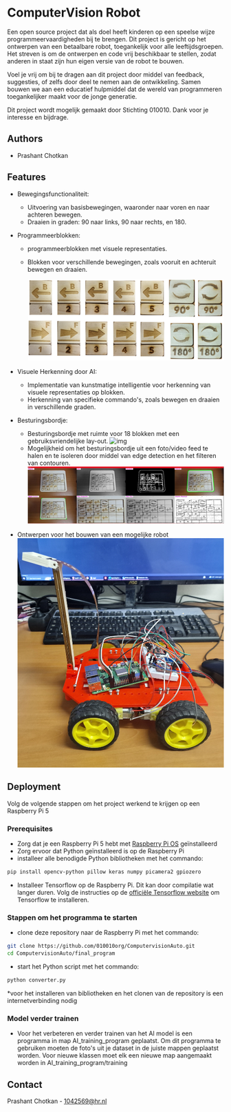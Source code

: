
# ComputerVision Robot

Een open source project dat als doel heeft kinderen op een speelse wijze programmeervaardigheden bij te brengen. Dit project is gericht op het ontwerpen van een betaalbare robot, toegankelijk voor alle leeftijdsgroepen. Het streven is om de ontwerpen en code vrij beschikbaar te stellen, zodat anderen in staat zijn hun eigen versie van de robot te bouwen.

Voel je vrij om bij te dragen aan dit project door middel van feedback, suggesties, of zelfs door deel te nemen aan de ontwikkeling. Samen bouwen we aan een educatief hulpmiddel dat de wereld van programmeren toegankelijker maakt voor de jonge generatie.

Dit project wordt mogelijk gemaakt door Stichting 010010.
Dank voor je interesse en bijdrage. 


## Authors

- Prashant Chotkan


## Features

- Bewegingsfunctionaliteit:
    - Uitvoering van basisbewegingen, waaronder naar voren en naar achteren bewegen.
    - Draaien in graden: 90 naar links, 90 naar rechts, en 180.

- Programmeerblokken:
    - programmeerblokken met visuele representaties.
    - Blokken voor verschillende bewegingen, zoals vooruit en achteruit bewegen en draaien.

        ![img](https://raw.githubusercontent.com/010010org/ComputervisionAuto/main/blocks.png)

- Visuele Herkenning door AI:
    - Implementatie van kunstmatige intelligentie voor herkenning van visuele representaties op blokken.
    - Herkenning van specifieke commando's, zoals bewegen en draaien in verschillende graden.

- Besturingsbordje:
    - Besturingsbordje met ruimte voor 18 blokken met een gebruiksvriendelijke lay-out.
    ![img](https://raw.githubusercontent.com/010010org/ComputervisionAuto/main/besturingsbordje.png)
    - Mogelijkheid om het besturingsbordje uit een foto/video feed te halen en te isoleren door middel van edge detection en het filteren van contouren.
    ![img](https://raw.githubusercontent.com/010010org/ComputervisionAuto/main/edge_detection.png)

- Ontwerpen voor het bouwen van een mogelijke robot
![img](https://raw.githubusercontent.com/010010org/ComputervisionAuto/main/robot.jpg)
## Deployment
Volg de volgende stappen om het project werkend te krijgen op een Raspberry Pi 5

### Prerequisites
 - Zorg dat je een Raspberry Pi 5 hebt met [Raspberry Pi OS](https://www.raspberrypi.com/software/) geïnstalleerd
 - Zorg ervoor dat Python geïnstalleerd is op de Raspberry Pi
 - installeer alle benodigde Python bibliotheken met het commando:
```bash
pip install opencv-python pillow keras numpy picamera2 gpiozero
```
 - Installeer Tensorflow op de Raspberry Pi. Dit kan door compilatie wat langer duren. Volg de instructies op de [officiële Tensorflow website](https://www.tensorflow.org/install) om Tensorflow te installeren.

### Stappen om het programma te starten
 - clone deze repository naar de Raspberry Pi met het commando:
```bash
git clone https://github.com/010010org/ComputervisionAuto.git
cd ComputervisionAuto/final_program
```
 - start het Python script met het commando:
```bash
python converter.py
```

*voor het installeren van bibliotheken en het clonen van de repository is een internetverbinding nodig

### Model verder trainen
 - Voor het verbeteren en verder trainen van het AI model is een programma in map AI_training_program geplaatst. Om dit programma te gebruiken moeten de foto's uit je dataset in de juiste mappen geplaatst worden. Voor nieuwe klassen moet elk een nieuwe map aangemaakt worden in AI_training_program/training


## Contact

Prashant Chotkan - 1042569@hr.nl


